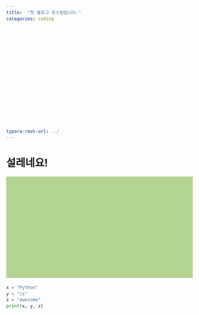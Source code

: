 ```yaml
---
title:  "첫 블로그 포스팅입니다."
categories: coding

















typora-root-url: ../
---
```


# 설레네요!

![kd밝은안과_눈이_편안색_RGB_181,214,146](/images/2023-09-17-first/kd밝은안과_눈이_편안색_RGB_181,214,146-1706414923457-8.jpg)


```python
x = "Python"
y = "is"
z = "awesome"
print(x, y, z)
```

